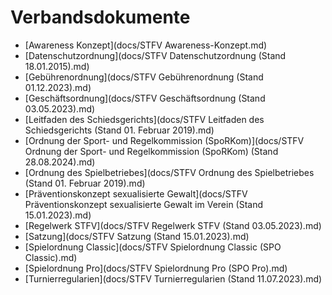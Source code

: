 # Verbandsdokumente

- [Awareness Konzept](docs/STFV Awareness-Konzept.md)
- [Datenschutzordnung](docs/STFV Datenschutzordnung (Stand 18.01.2015).md)
- [Gebührenordnung](docs/STFV Gebührenordnung (Stand 01.12.2023).md)
- [Geschäftsordnung](docs/STFV Geschäftsordnung (Stand 03.05.2023).md)
- [Leitfaden des Schiedsgerichts](docs/STFV Leitfaden des Schiedsgerichts (Stand 01. Februar 2019).md)
- [Ordnung der Sport- und Regelkommission (SpoRKom)](docs/STFV Ordnung der Sport- und Regelkommission (SpoRKom) (Stand 28.08.2024).md)
- [Ordnung des Spielbetriebes](docs/STFV Ordnung des Spielbetriebes (Stand 01. Februar 2019).md)
- [Präventionskonzept sexualisierte Gewalt](docs/STFV Präventionskonzept sexualisierte Gewalt im Verein (Stand 15.01.2023).md)
- [Regelwerk STFV](docs/STFV Regelwerk STFV (Stand 03.05.2023).md)
- [Satzung](docs/STFV Satzung (Stand 15.01.2023).md)
- [Spielordnung Classic](docs/STFV Spielordnung Classic (SPO Classic).md)
- [Spielordnung Pro](docs/STFV Spielordnung Pro (SPO Pro).md)
- [Turnierregularien](docs/STFV Turnierregularien (Stand 11.07.2023).md)
